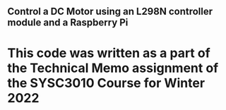 ## Control a DC Motor using an L298N controller module and a Raspberry Pi

# This code was written as a part of the Technical Memo assignment of the SYSC3010 Course for Winter 2022
